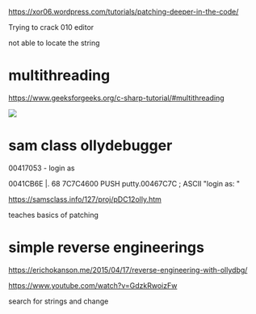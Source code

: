https://xor06.wordpress.com/tutorials/patching-deeper-in-the-code/

Trying to crack 010 editor

not able to locate the string

# multithreading

https://www.geeksforgeeks.org/c-sharp-tutorial/#multithreading

![](2022-09-06-02-34-36.png)


# sam class ollydebugger

 00417053 - login as

0041CB6E  |. 68 7C7C4600    PUSH putty.00467C7C                      ;  ASCII "login as: "

https://samsclass.info/127/proj/pDC12olly.htm

teaches basics of patching

# simple reverse engineerings

https://erichokanson.me/2015/04/17/reverse-engineering-with-ollydbg/

https://www.youtube.com/watch?v=GdzkRwoizFw

search for strings and change
